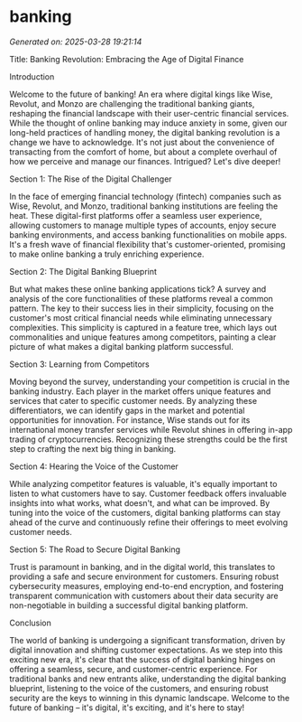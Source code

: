 # banking

*Generated on: 2025-03-28 19:21:14*

Title: Banking Revolution: Embracing the Age of Digital Finance

Introduction

Welcome to the future of banking! An era where digital kings like Wise, Revolut, and Monzo are challenging the traditional banking giants, reshaping the financial landscape with their user-centric financial services. While the thought of online banking may induce anxiety in some, given our long-held practices of handling money, the digital banking revolution is a change we have to acknowledge. It's not just about the convenience of transacting from the comfort of home, but about a complete overhaul of how we perceive and manage our finances. Intrigued? Let's dive deeper!

Section 1: The Rise of the Digital Challenger

In the face of emerging financial technology (fintech) companies such as Wise, Revolut, and Monzo, traditional banking institutions are feeling the heat. These digital-first platforms offer a seamless user experience, allowing customers to manage multiple types of accounts, enjoy secure banking environments, and access banking functionalities on mobile apps. It's a fresh wave of financial flexibility that's customer-oriented, promising to make online banking a truly enriching experience.

Section 2: The Digital Banking Blueprint

But what makes these online banking applications tick? A survey and analysis of the core functionalities of these platforms reveal a common pattern. The key to their success lies in their simplicity, focusing on the customer's most critical financial needs while eliminating unnecessary complexities. This simplicity is captured in a feature tree, which lays out commonalities and unique features among competitors, painting a clear picture of what makes a digital banking platform successful.

Section 3: Learning from Competitors

Moving beyond the survey, understanding your competition is crucial in the banking industry. Each player in the market offers unique features and services that cater to specific customer needs. By analyzing these differentiators, we can identify gaps in the market and potential opportunities for innovation. For instance, Wise stands out for its international money transfer services while Revolut shines in offering in-app trading of cryptocurrencies. Recognizing these strengths could be the first step to crafting the next big thing in banking.

Section 4: Hearing the Voice of the Customer

While analyzing competitor features is valuable, it's equally important to listen to what customers have to say. Customer feedback offers invaluable insights into what works, what doesn't, and what can be improved. By tuning into the voice of the customers, digital banking platforms can stay ahead of the curve and continuously refine their offerings to meet evolving customer needs.

Section 5: The Road to Secure Digital Banking

Trust is paramount in banking, and in the digital world, this translates to providing a safe and secure environment for customers. Ensuring robust cybersecurity measures, employing end-to-end encryption, and fostering transparent communication with customers about their data security are non-negotiable in building a successful digital banking platform.

Conclusion

The world of banking is undergoing a significant transformation, driven by digital innovation and shifting customer expectations. As we step into this exciting new era, it's clear that the success of digital banking hinges on offering a seamless, secure, and customer-centric experience. For traditional banks and new entrants alike, understanding the digital banking blueprint, listening to the voice of the customers, and ensuring robust security are the keys to winning in this dynamic landscape. Welcome to the future of banking – it's digital, it's exciting, and it's here to stay!

